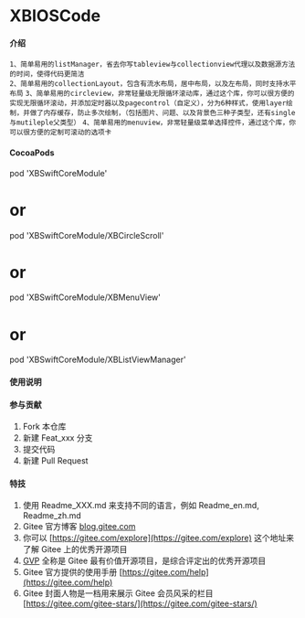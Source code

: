 # XBIOSCode

#### 介绍
```1、简单易用的listManager，省去你写tableview与collectionview代理以及数据源方法的时间，使得代码更简洁```  
```2、简单易用的collectionLayout，包含有流水布局，居中布局，以及左布局，同时支持水平布局```
```3、简单易用的circleview，非常轻量级无限循环滚动库，通过这个库，你可以很方便的实现无限循环滚动，并添加定时器以及pagecontrol（自定义），分为6种样式，使用layer绘制，并做了内存缓存，防止多次绘制，（包括图片、问题、以及背景色三种子类型，还有single与mutileple父类型）```
```4、简单易用的menuview，非常轻量级菜单选择控件，通过这个库，你可以很方便的定制可滚动的选项卡```

#### CocoaPods

pod 'XBSwiftCoreModule'

# or 

pod 'XBSwiftCoreModule/XBCircleScroll'

# or

pod 'XBSwiftCoreModule/XBMenuView'
# or

pod 'XBSwiftCoreModule/XBListViewManager'

#### 使用说明



#### 参与贡献

1.  Fork 本仓库
2.  新建 Feat_xxx 分支
3.  提交代码
4.  新建 Pull Request


#### 特技

1.  使用 Readme\_XXX.md 来支持不同的语言，例如 Readme\_en.md, Readme\_zh.md
2.  Gitee 官方博客 [blog.gitee.com](https://blog.gitee.com)
3.  你可以 [https://gitee.com/explore](https://gitee.com/explore) 这个地址来了解 Gitee 上的优秀开源项目
4.  [GVP](https://gitee.com/gvp) 全称是 Gitee 最有价值开源项目，是综合评定出的优秀开源项目
5.  Gitee 官方提供的使用手册 [https://gitee.com/help](https://gitee.com/help)
6.  Gitee 封面人物是一档用来展示 Gitee 会员风采的栏目 [https://gitee.com/gitee-stars/](https://gitee.com/gitee-stars/)
